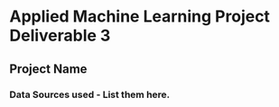# Applied Machine Learning Project Deliverable 3
## Project Name

### Data Sources used - List them here.
